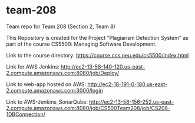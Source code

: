 # team-208
Team repo for Team 208 (Section 2, Team 8)

This Repository is created for the Project "Plagiarism Detection System" as part of the course CS5500: Managing Software Development.

Link to the course directory: https://course.ccs.neu.edu/cs5500/index.html

Link for AWS Jenkins: http://ec2-13-58-140-120.us-east-2.compute.amazonaws.com:8080/job/Deploy/

Link to web-app hosted on AWS: http://ec2-18-191-0-180.us-east-2.compute.amazonaws.com:3000/login

Link to AWS-Jenkins_SonarQube: http://ec2-13-58-156-252.us-east-2.compute.amazonaws.com:8080/job/CS500Team208/job/CS208-1DBConnection/
